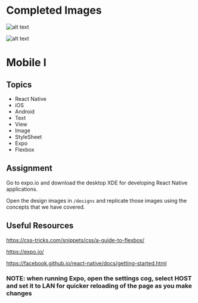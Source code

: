 # Completed Images
![alt text](./img/1.JPG "Image 1")

![alt text](./img/2.JPG "Image 2")


# Mobile I

## Topics

* React Native
* iOS
* Android
* Text
* View
* Image
* StyleSheet
* Expo
* Flexbox

## Assignment

Go to expo.io and download the desktop XDE for developing React Native applications.

Open the design images in `/designs` and replicate those images using the concepts that we have covered.

## Useful Resources

https://css-tricks.com/snippets/css/a-guide-to-flexbox/

https://expo.io/

https://facebook.github.io/react-native/docs/getting-started.html

### NOTE: when running Expo, open the settings cog, select HOST and set it to LAN for quicker reloading of the page as you make changes
